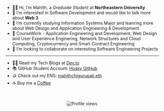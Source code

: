 - 👋🏻 Hi, I’m Mahith, a _Graduate Student_ at **Northeastern University**
- 👀 I’m interested in Software Development and would like to talk more about **Web 3**
- 🌱 I’m currently studying Information Systems Major and leanring more about Web Design and Application Engineering & Development
- 📖 CourseWork - Application Engineering and Development, Web Design and User Experience Enginering, Network Structures and Cloud Computing, Cryptocurrency and Smart Contract Engineering
- 💞️ I’m looking to collaborate on interesting Software Engineering Projects

---------------------------------------------------------------------------------
- ✍🏻 Read my Tech Blogs at <a href="https://www.dev.to/mahithchigurupati" target="_blank">Dev.to</a>
- 📚 GitHub Student Account: <a href="https://github.com/SaiMahith-Chigurupati" target="_blank">Husky GitHub</a>
- 🪙 Check out my ENS: <a href="http://ens.domains.com/mahithchigurupati.eth" target="_blank">mahithchigurupati.eth</a>
- ☕️ Buy me a <a href="https://bmc.link/mahithch" target="_blank">Coffee</a>
<br>

<p align="center"><img src="https://gpvc.arturio.dev/MahithChigurupati" alt="Profile views"></p>
